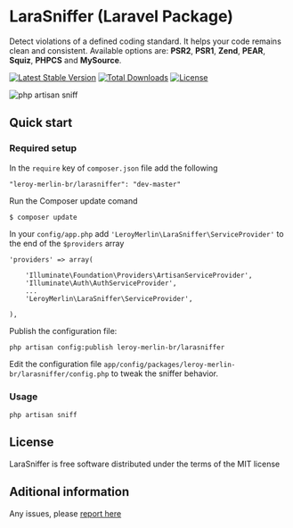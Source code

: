 # LaraSniffer (Laravel Package)
Detect violations of a defined coding standard. It helps your code remains clean and consistent. Available options are: **PSR2**, **PSR1**, **Zend**, **PEAR**, **Squiz**, **PHPCS** and **MySource**.

[![Latest Stable Version](https://poser.pugx.org/leroy-merlin-br/larasniffer/v/stable.png)](https://packagist.org/packages/leroy-merlin-br/larasniffer)
[![Total Downloads](https://poser.pugx.org/leroy-merlin-br/larasniffer/downloads.png)](https://packagist.org/packages/leroy-merlin-br/larasniffer)
[![License](https://poser.pugx.org/leroy-merlin-br/larasniffer/license.png)](https://packagist.org/packages/leroy-merlin-br/larasniffer)

![php artisan sniff](https://dl.dropboxusercontent.com/u/12506137/libs_bundles/php_artisan_sniff.png)

## Quick start

### Required setup

In the `require` key of `composer.json` file add the following

    "leroy-merlin-br/larasniffer": "dev-master"

Run the Composer update comand

    $ composer update

In your `config/app.php` add `'LeroyMerlin\LaraSniffer\ServiceProvider'` to the end of the `$providers` array

    'providers' => array(

        'Illuminate\Foundation\Providers\ArtisanServiceProvider',
        'Illuminate\Auth\AuthServiceProvider',
        ...
        'LeroyMerlin\LaraSniffer\ServiceProvider',

    ),

Publish the configuration file:

    php artisan config:publish leroy-merlin-br/larasniffer

Edit the configuration file `app/config/packages/leroy-merlin-br/larasniffer/config.php` to tweak the sniffer behavior.

### Usage

    php artisan sniff

## License

LaraSniffer is free software distributed under the terms of the MIT license

## Aditional information

Any issues, please [report here](https://github.com/leroy-merlin-br/larasniffer/issues)
